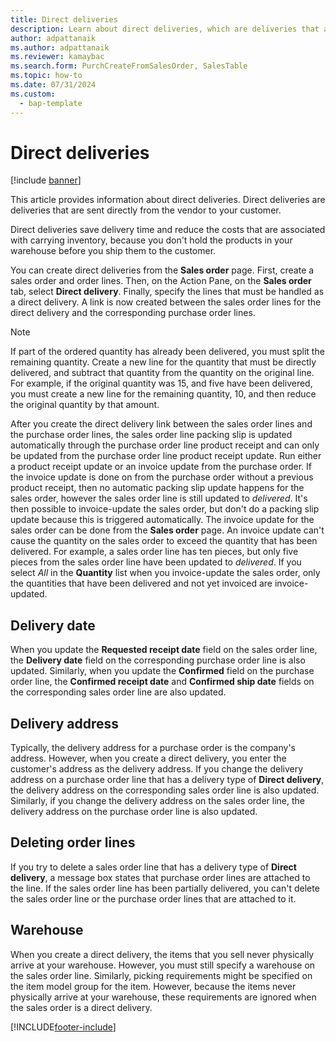 ```yaml
---
title: Direct deliveries
description: Learn about direct deliveries, which are deliveries that are sent directly from the vendor to your customer with outlines on delivery dates and order lines.
author: adpattanaik
ms.author: adpattanaik
ms.reviewer: kamaybac
ms.search.form: PurchCreateFromSalesOrder, SalesTable
ms.topic: how-to
ms.date: 07/31/2024
ms.custom: 
  - bap-template
---
```


# Direct deliveries

[!include [banner](../includes/banner.md)]

This article provides information about direct deliveries. Direct deliveries are deliveries that are sent directly from the vendor to your customer.

Direct deliveries save delivery time and reduce the costs that are associated with carrying inventory, because you don't hold the products in your warehouse before you ship them to the customer.  

You can create direct deliveries from the **Sales order** page. First, create a sales order and order lines. Then, on the Action Pane, on the **Sales order** tab, select **Direct delivery**. Finally, specify the lines that must be handled as a direct delivery. A link is now created between the sales order lines for the direct delivery and the corresponding purchase order lines.  

> [!NOTE]
> If part of the ordered quantity has already been delivered, you must split the remaining quantity. Create a new line for the quantity that must be directly delivered, and subtract that quantity from the quantity on the original line. For example, if the original quantity was 15, and five have been delivered, you must create a new line for the remaining quantity, 10, and then reduce the original quantity by that amount.  

After you create the direct delivery link between the sales order lines and the purchase order lines, the sales order line packing slip is updated automatically through the purchase order line product receipt and can only be updated from the purchase order line product receipt update. Run either a product receipt update or an invoice update from the purchase order. If the invoice update is done on from the purchase order without a previous product receipt, then no automatic packing slip update happens for the sales order, however the sales order line is still updated to *delivered*. It's then possible to invoice-update the sales order, but don't do a packing slip update because this is triggered automatically. The invoice update for the sales order can be done from the **Sales order** page. An invoice update can't cause the quantity on the sales order to exceed the quantity that has been delivered. For example, a sales order line has ten pieces, but only five pieces from the sales order line have been updated to *delivered*. If you select *All* in the **Quantity** list when you invoice-update the sales order, only the quantities that have been delivered and not yet invoiced are invoice-updated.

## Delivery date

When you update the **Requested receipt date** field on the sales order line, the **Delivery date** field on the corresponding purchase order line is also updated. Similarly, when you update the **Confirmed** field on the purchase order line, the **Confirmed receipt date** and **Confirmed ship date** fields on the corresponding sales order line are also updated.

## Delivery address

Typically, the delivery address for a purchase order is the company's address. However, when you create a direct delivery, you enter the customer's address as the delivery address. If you change the delivery address on a purchase order line that has a delivery type of **Direct delivery**, the delivery address on the corresponding sales order line is also updated. Similarly, if you change the delivery address on the sales order line, the delivery address on the purchase order line is also updated.

## Deleting order lines

If you try to delete a sales order line that has a delivery type of **Direct delivery**, a message box states that purchase order lines are attached to the line. If the sales order line has been partially delivered, you can't delete the sales order line or the purchase order lines that are attached to it.

## Warehouse

When you create a direct delivery, the items that you sell never physically arrive at your warehouse. However, you must still specify a warehouse on the sales order line. Similarly, picking requirements might be specified on the item model group for the item. However, because the items never physically arrive at your warehouse, these requirements are ignored when the sales order is a direct delivery.

[!INCLUDE[footer-include](../../includes/footer-banner.md)]
